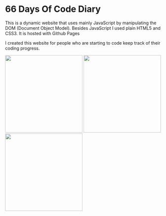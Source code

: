 <h1>66 Days Of Code Diary</h1>

<p>This is a dynamic website that uses mainly JavaScript by manipulating the DOM (Document Object Model). Besides JavaScript I used plain HTML5 and CSS3. It is hosted with Github Pages</p>

<p>I created this website for people who are starting to code keep track of their coding progress.</p>


<img src="https://suelenduarte.github.io/66DaysOfCodeDiary/images/img1.jpg" width = 250> <img src="https://suelenduarte.github.io/66DaysOfCodeDiary/images/img2.jpg" width = 250> <img src="https://suelenduarte.github.io/66DaysOfCodeDiary/images/img3.jpg" width = 250>

